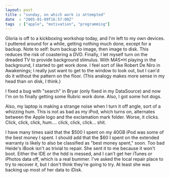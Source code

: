 ```yaml
---
layout: post
title : "sunday, on which work is attempted"
date  : "2005-01-09T16:57:00Z"
tags  : ["apple", "motivation", "programming"]
---
```

Gloria is off to a kickboxing workshop today, and I'm left to my own devices. I puttered around for a while, getting nothing much done, except for a backup. Note to self: burn backup to image, then image to disk.  This reduces the risk of coastering a DVD.  Finally, I let myself turn on the dreaded TV to provide background stimulus.  With M*A*S*H playing in the background, I started to get work done.  I feel sort of like Robert De Niro in Awakenings; I really just want to get to the window to look out, but I can'd do it without the pattern on the floor.  (This analogy makes more sense in my head than on disk, I think.)

I fixed a bug with "search" in Bryar (only fixed in my DataSource) and now I'm on to finally getting some Rubric work done.  Also, I got some hot dogs.

Also, my laptop is making a strange noise when I turn it off angle, sort of a whizzing hum.  This is not as bad as my iPod, which turns on, alternates between the Apple logo and the exclamation mark folder.  Worse, it clicks. Click, click, click, hum.... click, click, click...  shit.

I have many times said that the $500 I spent on my 40GB iPod was some of the best money I spent.  I should add that the $60 I spent on the extended warranty is likely to also be classified as "best money spent," soon.  Too bad Heide's iBook isn't as trivial to repair.  She sent it to me because it won't boot. Either the IDE or the hdd is messed, and I can't get her iTunes or iPhotos data off, which is a real bummer.  I've asked the local repair place to try to recover it, but I don't think they're going to try.  At least she was backing up most of her data to iDisk.

